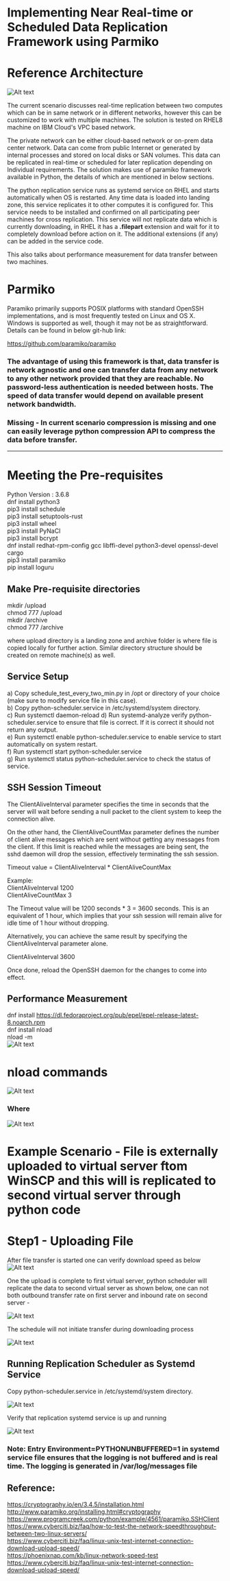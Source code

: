# Implementing Near Real-time or Scheduled Data Replication Framework using Parmiko

# Reference Architecture
![Alt text](/images/Screenshot_4_lat.jpg?raw=true "") 

The current scenario discusses real-time replication between two computes which can be in same network or in different networks, however this can be customized to work with multiple machines. The solution is tested on RHEL8 machine on IBM Cloud's VPC based network.

The private network can be either cloud-based network or on-prem data center network. Data can come from public Internet or generated by internal processes and stored on local disks or SAN volumes. This data can be replicated in real-time or scheduled for later replication depending on Individual requirements. The solution makes use of paramiko framework available in Python, the details of which are mentioned in below sections.  

The python replication service runs as systemd service on RHEL and starts automatically when OS is restarted. Any time data is loaded into landing zone, this service replicates it to other computes it is configured for. This service needs to be installed and confirmed on all participating peer machines for cross replication. This service will not replicate data which is currently downloading, in RHEL it has a **.filepart** extension and wait for it to completely download before action on it. The additional extensions (if any) can be added in the service code. 

This also talks about performance measurement for data transfer between two machines.

# Parmiko
Paramiko primarily supports POSIX platforms with standard OpenSSH implementations, and is most frequently tested on Linux and OS X. Windows is supported as well, though it may not be as straightforward. Details can be found in below git-hub link:

https://github.com/paramiko/paramiko

### The advantage of using this framework is that, data transfer is network agnostic and one can transfer data from any network to any other network provided that they are reachable. No password-less authentication is needed between hosts. The speed of data transfer would depend on available present network bandwidth.

### Missing - In current scenario compression is missing and one can easily leverage python compression API to compress the data before transfer. 

--------------------
# Meeting the Pre-requisites
Python Version : 3.6.8 <br/>
dnf install python3 <br/>
pip3 install schedule  <br/> 
pip3 install setuptools-rust <br/>
pip3 install wheel <br/>
pip3 install PyNaCl <br/>
pip3 install bcrypt <br/>
dnf install redhat-rpm-config gcc libffi-devel python3-devel openssl-devel cargo <br/>
pip3 install paramiko <br>
pip install loguru <br/>
## Make Pre-requisite directories
mkdir /upload <br/>
chmod 777 /upload <br/>
mkdir /archive <br/>
chmod 777 /archive <br/>

where upload directory is a landing zone and archive folder is where file is copied locally for further action. Similar directory structure should be created on remote machine(s) as well. 

## Service Setup
a) Copy schedule_test_every_two_min.py in /opt or directory of your choice (make sure to modify service file in this case). <br/>
b) Copy python-scheduler.service in /etc/systemd/system directory. <br/>
c) Run systemctl daemon-reload
d) Run systemd-analyze verify python-scheduler.service to ensure that file is correct. If it is correct it should not return any output. <br/>
e) Run systemctl enable python-scheduler.service to enable service to start automatically on system restart. <br/>
f) Run systemctl start python-scheduler.service <br/>
g) Run systemctl status python-scheduler.service to check the status of service. <br/>

## SSH Session Timeout
The ClientAliveInterval parameter specifies the time in seconds that the server will wait before sending a null packet to the client system to keep the connection alive.

On the other hand, the ClientAliveCountMax parameter defines the number of client alive messages which are sent without getting any messages from the client. If this limit is reached while the messages are being sent, the sshd daemon will drop the session, effectively terminating the ssh session.

Timeout value = ClientAliveInterval * ClientAliveCountMax

Example: <br/>
ClientAliveInterval  1200 <br/>
ClientAliveCountMax 3 <br/>

The Timeout value will be 1200 seconds * 3 = 3600 seconds. 
This is an equivalent of 1 hour, which implies that your ssh session will remain alive for idle time of 1 hour without dropping.

Alternatively, you can achieve the same result by specifying the ClientAliveInterval parameter alone.

ClientAliveInterval  3600

Once done, reload the OpenSSH daemon for the changes to come into effect.

## Performance Measurement
dnf install https://dl.fedoraproject.org/pub/epel/epel-release-latest-8.noarch.rpm <br/>
dnf install nload <br/>
nload -m <br/>
![Alt text](/images/Screenshot_1.jpg?raw=true "")
# nload commands
![Alt text](/images/Screenshot_2.jpg?raw=true "") <br/>
### Where <br/>
![Alt text](/images/Screenshot_3.jpg?raw=true "")

# Example Scenario - File is externally uploaded to virtual server ftom WinSCP and this will is replicated to second virtual server through python code
# Step1 - Uploading File 

After file transfer is started one can verify download speed as below <br/>
![Alt text](/images/Screenshot_1_lat.jpg?raw=true "") <br/>

One the upload is complete to first virtual server, python scheduler will replicate the data to second virtual server as shown below, one can not both outbound transfer rate on first server and inbound rate on second server  - <br/>

![Alt text](/images/Screenshot_2_lat.jpg?raw=true "")

The schedule will not initiate transfer during downloading process <br/>

![Alt text](/images/Screenshot_3_lat.jpg?raw=true "") <br/>

## Running Replication Scheduler as Systemd Service
Copy python-scheduler.service in /etc/systemd/system directory.

![Alt text](/images/Screenshot_5_lat.jpg?raw=true "") <br/>

Verify that replication systemd service is up and running

![Alt text](/images/Screenshot_6_lat.jpg?raw=true "") <br/>


### Note: Entry Environment=PYTHONUNBUFFERED=1 in systemd service file ensures that the logging is not buffered and is real time. The logging is generated in /var/log/messages file

## Reference:
https://cryptography.io/en/3.4.5/installation.html <br/>
http://www.paramiko.org/installing.html#cryptography <br/>
https://www.programcreek.com/python/example/4561/paramiko.SSHClient <br/>
https://www.cyberciti.biz/faq/how-to-test-the-network-speedthroughput-between-two-linux-servers/ <br/>
https://www.cyberciti.biz/faq/linux-unix-test-internet-connection-download-upload-speed/ <br/>
https://phoenixnap.com/kb/linux-network-speed-test <br/>
https://www.cyberciti.biz/faq/linux-unix-test-internet-connection-download-upload-speed/ 
